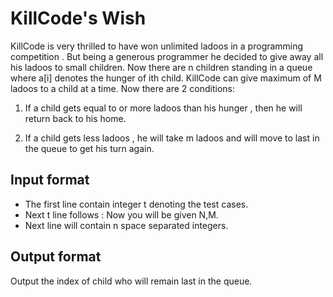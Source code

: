 # KillCode's Wish

KillCode is very thrilled to have won unlimited ladoos in a programming competition . But being a generous programmer he decided to give away all his ladoos to small children. Now there are n children standing in a queue where a[i] denotes the hunger of ith child. KillCode can give maximum of M ladoos to a child at a time. Now there are 2 conditions:

1. If a child gets equal to or more ladoos than his hunger , then he will return back to his home.

2. If a child gets less ladoos , he will take m ladoos and will move to last in the queue to get his turn again.

## Input format

- The first line contain integer t denoting the test cases.
- Next t line follows : Now you will be given N,M.
- Next line will contain n space separated integers.

## Output format

Output the index of child who will remain last in the queue.
